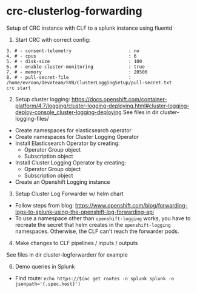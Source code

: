 # crc-clusterlog-forwarding
Setup of CRC instance with CLF to a splunk instance using fluentd


1. Start CRC with correct config:
 
```
3. # - consent-telemetry                     : no
4. # - cpus                                  : 6
5. # - disk-size                             : 100
6. # - enable-cluster-monitoring             : true
7. # - memory                                : 20500
8. # - pull-secret-file                      : /home/evroon/Devoteam/SVB/ClusterLoggingSetup/pull-secret.txt
crc start
```

2. Setup cluster logging:
https://docs.openshift.com/container-platform/4.7/logging/cluster-logging-deploying.html#cluster-logging-deploy-console_cluster-logging-deploying
See files in dir cluster-logging-files/ 

- Create namespaces for elasticsearch operator
- Create namespaces for Cluster Logging Operator
- Install Elasticsearch Operator by creating:
  - Operator Group object
  - Subscription object
- Install Cluster Logging Operator by creating:
  - Operator Group object
  - Subscription object
- Create an Openshift Logging instance


3. Setup Cluster Log Forwarder w/ helm chart
 
- Follow steps from blog: https://www.openshift.com/blog/forwarding-logs-to-splunk-using-the-openshift-log-forwarding-api
- To use a namespace other than `openshift-logging` works, you have to recreate the secret that helm creates in the `openshift-logging` namespaces. Otherwise, the CLF can't reach the forwarder pods.

4. Make changes to CLF pipelines / inputs / outputs

See files in dir cluster-logforwarder/ for example

6. Demo queries in Splunk

- Find route: `echo https://$(oc get routes -n splunk splunk -o jsonpath='{.spec.host}')`




